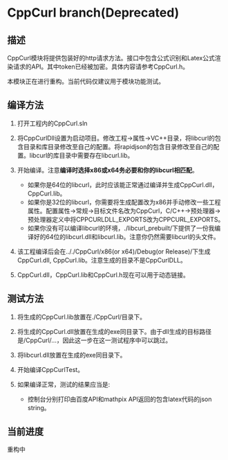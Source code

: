 # CppCurl branch(Deprecated)

## 描述

CppCurl模块将提供包装好的http请求方法。接口中包含公式识别和Latex公式渲染请求的API。其中token已经被加密。具体内容请参考CppCurl.h。

本模块正在进行重构。当前代码仅建议用于模块功能测试。

## 编译方法

1. 打开工程内的CppCurl.sln

2. 将CppCurlDll设置为启动项目。修改工程->属性->VC++目录，将libcurl的包含目录和库目录修改至自己的配置。将rapidjson的包含目录修改至自己的配置。libcurl的库目录中需要存在libcurl.lib。

3. 开始编译。注意**编译时选择x86或x64务必要和你的libcurl相匹配**。
    * 如果你是64位的libcurl，此时应该能正常通过编译并生成CppCurl.dll，CppCurl.lib。
    * 如果你是32位的libcurl，你需要将生成配置改为x86并手动修改一些工程属性。配置属性->常规->目标文件名改为CppCurl，C/C++->预处理器->预处理器定义中将CPPCURLDLL_EXPORTS改为CPPCURL_EXPORTS。
    * 如果你没有可以编译libcurl的环境，./libcurl_prebuilt/下提供了一份我编译好的64位的libcurl.dll和libcurl.lib。注意你仍然需要libcurl的头文件。

4. 该工程编译后会在.././CppCurl/x86(or x64)/Debug(or Release)/下生成CppCurl.dll, CppCurl.lib。注意生成的目录不是CppCurlDLL。

5. CppCurl.dll，CppCurl.lib和CppCurl.h现在可以用于动态链接。

## 测试方法

1. 将生成的CppCurl.lib放置在./CppCurl/目录下。

2. 将生成的CppCurl.dll放置在生成的exe同目录下。由于dll生成的目标路径是/CppCurl/...，因此这一步在这一测试程序中可以跳过。

3. 将libcurl.dll放置在生成的exe同目录下。

4. 开始编译CppCurlTest。

5. 如果编译正常，测试的结果应当是:
    * 控制台分别打印由百度API和mathpix API返回的包含latex代码的json string。

## 当前进度

重构中
